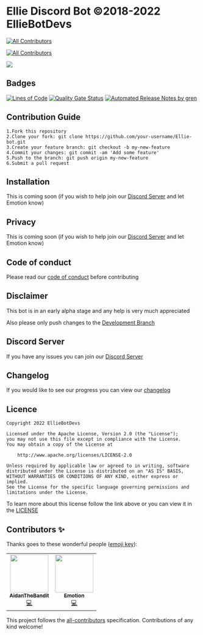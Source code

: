 # Ellie Discord Bot ©2018-2022 EllieBotDevs
<!-- ALL-CONTRIBUTORS-BADGE:START - Do not remove or modify this section -->
[![All Contributors](https://img.shields.io/badge/all_contributors-1-orange.svg?style=flat-square)](#contributors-)
<!-- ALL-CONTRIBUTORS-BADGE:END -->

<!-- ALL-CONTRIBUTORS-BADGE:START - Do not remove or modify this section -->
[![All Contributors](https://img.shields.io/badge/all_contributors-1-orange.svg?style=flat-square)](#contributors-)
<!-- ALL-CONTRIBUTORS-BADGE:END -->

![](https://cdn.discordapp.com/attachments/765441543100170271/914327948667011132/Ellie_Concept_2_transparent_ver.png?size=2048)

## Badges

[![Lines of Code](https://sonarcloud.io/api/project_badges/measure?project=EllieBotDevs_Ellie-bot&metric=ncloc)](https://sonarcloud.io/summary/new_code?id=EllieBotDevs_Ellie-bot) [![Quality Gate Status](https://sonarcloud.io/api/project_badges/measure?project=EllieBotDevs_Ellie-bot&metric=alert_status)](https://sonarcloud.io/summary/new_code?id=EllieBotDevs_Ellie-bot) [![Automated Release Notes by gren](https://img.shields.io/badge/%F0%9F%A4%96-release%20notes-00B2EE.svg)](https://github-tools.github.io/github-release-notes/)

## Contribution Guide

```
1.Fork this repository
2.Clone your fork: git clone https://github.com/your-username/Ellie-bot.git
3.Create your feature branch: git checkout -b my-new-feature
4.Commit your changes: git commit -am 'Add some feature'
5.Push to the branch: git push origin my-new-feature
6.Submit a pull request
```

## Installation

This is coming soon (if you wish to help join our [Discord Server] and let Emotion know)

## Privacy

This is coming soon (if you wish to help join our [Discord Server] and let Emotion know)

## Code of conduct

Please read our [code of conduct](CODE_OF_CONDUCT.md) before contributing

## Disclaimer

This bot is in an early alpha stage and any help is very much appreciated

Also please only push changes to the [Development Branch](https://github.com/EllieBotDevs/Ellie-bot/tree/development)

## Discord Server

If you have any issues you can join our [Discord Server]

## Changelog

If you would like to see our progress you can view our [changelog](CHANGELOG.md)

## Licence

```
Copyright 2022 EllieBotDevs

Licensed under the Apache License, Version 2.0 (the "License");
you may not use this file except in compliance with the License.
You may obtain a copy of the License at

    http://www.apache.org/licenses/LICENSE-2.0

Unless required by applicable law or agreed to in writing, software
distributed under the License is distributed on an "AS IS" BASIS,
WITHOUT WARRANTIES OR CONDITIONS OF ANY KIND, either express or implied.
See the License for the specific language governing permissions and
limitations under the License.
```
To learn more about this license follow the link above or you can view it in the [LICENSE](LICENSE)

## Contributors ✨

Thanks goes to these wonderful people ([emoji key](https://allcontributors.org/docs/en/emoji-key)):
<!-- ALL-CONTRIBUTORS-LIST:START - Do not remove or modify this section -->
<!-- prettier-ignore-start -->
<!-- markdownlint-disable -->
<table>
  <tr>
    <td align="center"><a href="http://banditco.dev"><img src="https://avatars.githubusercontent.com/u/84136868?v=4?s=100" width="100px;" alt=""/><br /><sub><b>AidanTheBandit</b></sub></a><br /><a href="https://github.com/EllieBotDevs/Ellie-bot/commits?author=AidanTheBandit1" title="Code">💻</a></td>
    <td align="center"><a href="https://www.emotionchild.com"><img src="https://avatars.githubusercontent.com/u/36905598?v=4?s=100" width="100px;" alt=""/><br /><sub>  <b>Emotion</b></sub></a><br /><a href="https://github.com/EllieBotDevs/Ellie-v4/commits?author=EmotionChild" title="Code">💻</a></td>
  </tr>
</table>

<!-- markdownlint-restore -->
<!-- prettier-ignore-end -->

<!-- ALL-CONTRIBUTORS-LIST:END -->

This project follows the [all-contributors](https://github.com/all-contributors/all-contributors) specification. Contributions of any kind welcome!

[Discord Server]: https://discord.gg/SVQVzJq
